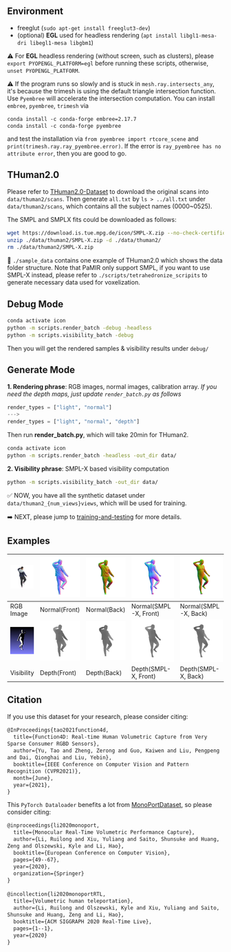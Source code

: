 ## Environment 

  * freeglut (`sudo apt-get install freeglut3-dev`)
  * (optional) **EGL** used for headless rendering (`apt install libgl1-mesa-dri libegl1-mesa libgbm1`)

:warning: For **EGL** headless rendering (without screen, such as clusters), please `export PYOPENGL_PLATFORM=egl` before running these scripts, otherwise, `unset PYOPENGL_PLATFORM`.

:warning: If the program runs so slowly and is stuck in `mesh.ray.intersects_any`, it's because the trimesh is using the default triangle intersection function. Use `Pyembree` will accelerate the intersection computation. You can install `embree`, `pyembree`, `trimesh` via
```
conda install -c conda-forge embree=2.17.7
conda install -c conda-forge pyembree
```
and test the installation via
`from pyembree import rtcore_scene` and `print(trimesh.ray.ray_pyembree.error)`. If the error is `ray_pyembree has no attribute error`, then you are good to go.

## THuman2.0

Please refer to [THuman2.0-Dataset](https://github.com/ytrock/THuman2.0-Dataset) to download the original scans into `data/thuman2/scans`. Then generate `all.txt` by `ls > ../all.txt` under `data/thuman2/scans`, which contains all the subject names (0000~0525). 

The SMPL and SMPLX fits could be downloaded as follows: 

```bash
wget https://download.is.tue.mpg.de/icon/SMPL-X.zip --no-check-certificate -O ./data/thuman2/SMPL-X.zip
unzip ./data/thuman2/SMPL-X.zip -d ./data/thuman2/
rm ./data/thuman2/SMPL-X.zip
```

:eyes: `./sample_data` contains one example of THuman2.0 which shows the data folder structure. Note that PaMIR only support SMPL, if you want to use SMPL-X instead, please refer to `./scripts/tetrahedronize_scripits` to generate necessary data used for voxelization.

## Debug Mode

```bash
conda activate icon
python -m scripts.render_batch -debug -headless
python -m scripts.visibility_batch -debug
```

Then you will get the rendered samples & visibility results under `debug/`

## Generate Mode 

**1. Rendering phrase**: RGB images, normal images, calibration array. *If you need the depth maps, just update `render_batch.py` as follows* 

```python
render_types = ["light", "normal"]
--->
render_types = ["light", "normal", "depth"]
```

Then run **render_batch.py**, which will take 20min for THuman2.

```bash
conda activate icon
python -m scripts.render_batch -headless -out_dir data/
```

**2. Visibility phrase**: SMPL-X based visibility computation

```bash
python -m scripts.visibility_batch -out_dir data/
```


:white_check_mark: NOW, you have all the synthetic dataset under `data/thuman2_{num_views}views`, which will be used for training. 

:arrow_right: NEXT, please jump to [training-and-testing](README.md#training-and-testing) for more details.

## Examples

|<img src="../assets/rendering/080.png" width="150">|<img src="../assets/rendering/norm_F_080.png" width="150">|<img src="../assets/rendering/norm_B_080.png" width="150">|<img src="../assets/rendering/SMPL_norm_F_080.png" width="150">|<img src="../assets/rendering/SMPL_norm_B_080.png" width="150">|
|---|---|---|---|---|
|RGB Image|Normal(Front)|Normal(Back)|Normal(SMPL-X, Front)|Normal(SMPL-X, Back)|
|<img src="../assets/rendering/vis.png" width="150">|<img src="../assets/rendering/depth_F_080.png" width="150">|<img src="../assets/rendering/depth_B_080.png" width="150">|<img src="../assets/rendering/SMPL_depth_F_080.png" width="150">|<img src="../assets/rendering/SMPL_depth_B_080.png" width="150">|
|Visibility|Depth(Front)|Depth(Back)|Depth(SMPL-X, Front)|Depth(SMPL-X, Back)|

## Citation
If you use this dataset for your research, please consider citing:
```
@InProceedings{tao2021function4d,
  title={Function4D: Real-time Human Volumetric Capture from Very Sparse Consumer RGBD Sensors},
  author={Yu, Tao and Zheng, Zerong and Guo, Kaiwen and Liu, Pengpeng and Dai, Qionghai and Liu, Yebin},
  booktitle={IEEE Conference on Computer Vision and Pattern Recognition (CVPR2021)},
  month={June},
  year={2021},
}
```
This `PyTorch Dataloader` benefits a lot from [MonoPortDataset](https://github.com/Project-Splinter/MonoPortDataset), so please consider citing:

```
@inproceedings{li2020monoport,
  title={Monocular Real-Time Volumetric Performance Capture},
  author={Li, Ruilong and Xiu, Yuliang and Saito, Shunsuke and Huang, Zeng and Olszewski, Kyle and Li, Hao},
  booktitle={European Conference on Computer Vision},
  pages={49--67},
  year={2020},
  organization={Springer}
}
  
@incollection{li2020monoportRTL,
  title={Volumetric human teleportation},
  author={Li, Ruilong and Olszewski, Kyle and Xiu, Yuliang and Saito, Shunsuke and Huang, Zeng and Li, Hao},
  booktitle={ACM SIGGRAPH 2020 Real-Time Live},
  pages={1--1},
  year={2020}
}
```

